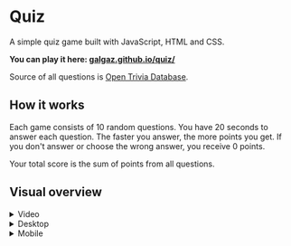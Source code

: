 # Quiz

A simple quiz game built with JavaScript, HTML and CSS.

**You can play it here: [galgaz.github.io/quiz/](https://galgaz.github.io/quiz/)**

Source of all questions is [Open Trivia Database](https://opentdb.com).


## How it works

Each game consists of 10 random questions. You have 20 seconds to answer each question. The faster you answer, the more points you get. If you don't answer or choose the wrong answer, you receive 0 points.

Your total score is the sum of points from all questions.


## Visual overview

<details>
<summary>Video</summary>

<video width="100%" controls>
    <source src="screenshots/video.mp4" type="video/mp4">
</video>

</details>

<details>
<summary>Desktop</summary>

| ![](screenshots/quizDesktop01.png) | ![](screenshots/quizDesktop02.png) |
|------------------------------------|------------------------------------|
| ![](screenshots/quizDesktop03.png) | ![](screenshots/quizDesktop04.png) |


</details>

<details>
<summary>Mobile</summary>

| ![](screenshots/quizMobile01.png) | ![](screenshots/quizMobile02.png) | ![](screenshots/quizMobile03.png) | ![](screenshots/quizMobile04.png) |
|-----------------------------------|-----------------------------------|-----------------------------------|-----------------------------------|

</details>